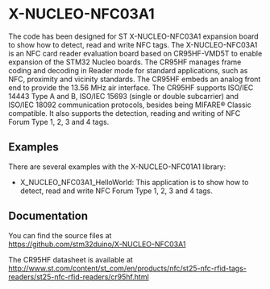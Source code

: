 # X-NUCLEO-NFC03A1

The code has been designed for ST X-NUCLEO-NFC03A1 expansion board to show how to detect, read and write NFC tags.
The X-NUCLEO-NFC03A1 is an NFC card reader evaluation board based on CR95HF-VMD5T to enable expansion of the STM32 Nucleo boards.
The CR95HF manages frame coding and decoding in Reader mode for standard applications, such as NFC, proximity and vicinity standards.
The CR95HF embeds an analog front end to provide the 13.56 MHz air interface. The CR95HF supports ISO/IEC 14443 Type A and B, ISO/IEC 15693 
(single or double subcarrier) and ISO/IEC 18092 communication protocols, besides being MIFARE® Classic compatible.
It also supports the detection, reading and writing of NFC Forum Type 1, 2, 3 and 4 tags.

## Examples

There are several examples with the X-NUCLEO-NFC01A1 library: 
* X_NUCLEO_NFC03A1_HelloWorld: This application is to show how to detect, read and write NFC Forum Type 1, 2, 3 and 4 tags.

## Documentation

You can find the source files at  
https://github.com/stm32duino/X-NUCLEO-NFC03A1

The CR95HF datasheet is available at  
http://www.st.com/content/st_com/en/products/nfc/st25-nfc-rfid-tags-readers/st25-nfc-rfid-readers/cr95hf.html

